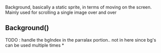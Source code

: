 

<!-- Start D:\xampp\htdocs\jest\source\background.js -->

Background, basically a static sprite, in terms of moving on the screen. Mainly used for scrolling a single image over and over

## Background()

TODO : handle the bgIndex in the parralax portion.. not in here since bg's can be used multiple times *

<!-- End D:\xampp\htdocs\jest\source\background.js -->

